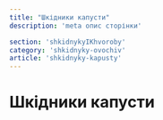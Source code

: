 ```yaml
---
title: "Шкідники капусти"
description: 'meta опис сторінки'

section: 'shkidnykyIKhvoroby'
category: 'shkidnyky-ovochiv'
article: 'shkidnyky-kapusty'
---
```


# Шкідники капусти